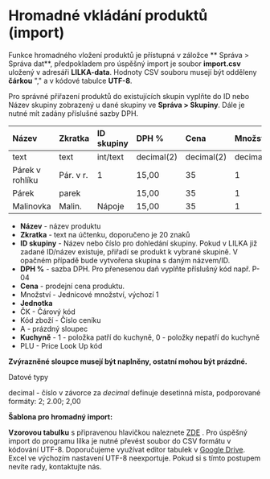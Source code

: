# Hromadné vkládání produktů \(import\)

Funkce hromadného vložení produktů je přístupná v záložce ** Správa &gt; Správa dat**, předpokladem pro úspěšný import je soubor **import.csv** uložený v adresáři **LILKA-data**. Hodnoty CSV souboru musejí být odděleny **čárkou** "," a v kódové tabulce **UTF-8**.

Pro správné přiřazení produktů do existujících skupin vyplňte do ID nebo Název skupiny zobrazený u dané skupiny ve **Správa &gt; Skupiny**. Dále je nutné mít zadány příslušné sazby DPH.

| Název | Zkratka | ID skupiny | DPH % | Cena | Množství | Jednotka | ČK | Kód zboží | A | Kuchyně | PLU |
| :--- | :--- | :--- | :--- | :--- | :--- | :--- | :--- | :--- | :--- | :--- | :--- |
| text | text | int/text | decimal\(2\) | decimal\(2\) | decimal\(4\) | text | text | text |  | bit | text |
| Párek v rohlíku | Pár. v r. | 1 | 15,00 | 35 | 1 | Ks | 0123 | 100021 |  | 1 | 101 |
| Párek | parek |  | 15,00 | 35 | 1 | Ks |  |  |  |  |  |
| Malinovka | Malin. | Nápoje | 15,00 | 35 | 1 | Ks |  |  |  |  |  |

* **Název** - název produktu
* **Zkratka** - text na účtenku, doporučeno je 20 znaků
* **ID skupiny** - Název nebo číslo pro dohledání skupiny. Pokud v LILKA již zadané ID/název existuje, přiřadí se produkt k vybrané skupině. V opačném případě bude vytvořena skupina s daným názvem/ID.
* **DPH %** - sazba DPH. Pro přenesenou daň vyplňte příslušný kód např. P-04
* **Cena** - prodejní cena produktu.
* Množství - Jednicové množství, výchozí 1
* **Jednotka**
* ČK - Čárový kód
* Kód zboží - Číslo ceníku
* A - prázdný sloupec
* **Kuchyně** - 1 - položka patří do kuchyně, 0 - položky nepatří do kuchyně
* PLU - Price Look Up kód

**Zvýrazněné sloupce musejí být naplněny, ostatní mohou být prázdné.**

Datové typy

decimal - číslo v závorce za _decimal_ definuje desetinná místa, podporované formáty: 2; 2.00; 2,00

**Šablona pro hromadný import:**

**Vzorovou tabulku** s připravenou hlavičkou naleznete [ZDE](img/_VZOR.xls) . Pro úspěšný import do programu lilka je nutné převést soubor do CSV formátu v kódování UTF-8. Doporučujeme využívat editor tabulek v [Google Drive](https://www.google.cz/intl/cs/drive/). Excel ve výchozím nastavení UTF-8 neexportuje. Pokud si s tímto postupem nevíte rady, kontaktujte nás.


